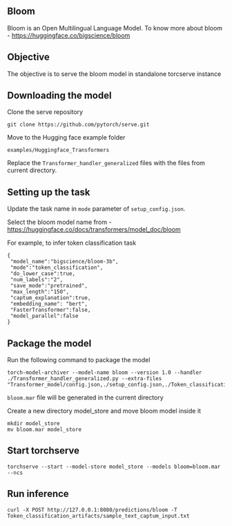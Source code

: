 ## Bloom

Bloom is an Open Multilingual Language Model. To know more about bloom - https://huggingface.co/bigscience/bloom


## Objective

The objective is to serve the bloom model in standalone torcserve instance

## Downloading the model

Clone the serve repository

```
git clone https://github.com/pytorch/serve.git
```

Move to the Hugging face example folder

```
examples/Huggingface_Transformers
```

Replace the `Transformer_handler_generalized` files with the files from current directory.


## Setting up the task

Update the task name in `mode` parameter of `setup_config.json`. 

Select the bloom model name from - https://huggingface.co/docs/transformers/model_doc/bloom

For example, to infer token classification task

```
{
 "model_name":"bigscience/bloom-3b",
 "mode":"token_classification",
 "do_lower_case":true,
 "num_labels":"2",
 "save_mode":"pretrained",
 "max_length":"150",
 "captum_explanation":true,
 "embedding_name": "bert",
 "FasterTransformer":false,
 "model_parallel":false
}
```

## Package the model

Run the following command to package the model

```
torch-model-archiver --model-name bloom --version 1.0 --handler ./Transformer_handler_generalized.py --extra-files "Transformer_model/config.json,./setup_config.json,./Token_classification_artifacts/index_to_name.json"

```

`bloom.mar` file will be generated in the current directory

Create a new directory model_store and move bloom model inside it

```
mkdir model_store
mv bloom.mar model_store
```

## Start torchserve

```
torchserve --start --model-store model_store --models bloom=bloom.mar --ncs
```

## Run inference

```
curl -X POST http://127.0.0.1:8080/predictions/bloom -T Token_classification_artifacts/sample_text_captum_input.txt
```

